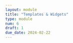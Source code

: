 ```yaml
---
layout: module
title: "Templates & Widgets"
type: module
num: 6
draft: 1
due_date: 2024-02-22
---
```

